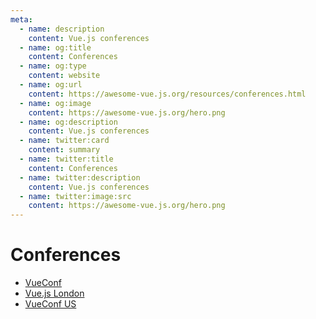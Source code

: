 ```yaml
---
meta:
  - name: description
    content: Vue.js conferences
  - name: og:title
    content: Conferences
  - name: og:type
    content: website
  - name: og:url
    content: https://awesome-vue.js.org/resources/conferences.html
  - name: og:image
    content: https://awesome-vue.js.org/hero.png
  - name: og:description
    content: Vue.js conferences
  - name: twitter:card
    content: summary
  - name: twitter:title
    content: Conferences
  - name: twitter:description
    content: Vue.js conferences
  - name: twitter:image:src
    content: https://awesome-vue.js.org/hero.png
---
```


# Conferences

- [VueConf](https://conf.vuejs.org)
- [Vue.js London](https://vuejs.london)
- [VueConf US](https://vueconf.us)
